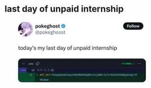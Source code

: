 # last day of unpaid internship

<figure><img src="../../.gitbook/assets/image (2) (1) (1).png" alt=""><figcaption></figcaption></figure>
